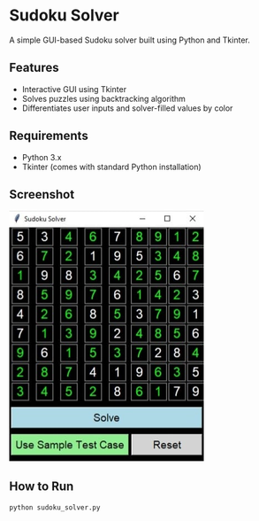 # Sudoku Solver

A simple GUI-based Sudoku solver built using Python and Tkinter.

## Features
- Interactive GUI using Tkinter
- Solves puzzles using backtracking algorithm
- Differentiates user inputs and solver-filled values by color

## Requirements
- Python 3.x
- Tkinter (comes with standard Python installation)


## Screenshot
![SudokuSolver](sudoku_screenshot.jpeg)

## How to Run

```bash
python sudoku_solver.py


